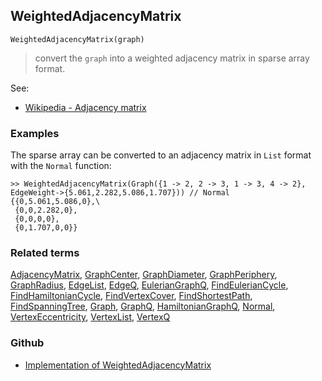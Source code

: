 ## WeightedAdjacencyMatrix

``` 
WeightedAdjacencyMatrix(graph)
```

> convert the `graph` into a weighted adjacency matrix in sparse array format.

See:
* [Wikipedia - Adjacency matrix](https://en.wikipedia.org/wiki/Adjacency_matrix)

### Examples

The sparse array can be converted to an adjacency matrix in `List` format with the `Normal` function:

```
>> WeightedAdjacencyMatrix(Graph({1 -> 2, 2 -> 3, 1 -> 3, 4 -> 2}, EdgeWeight->{5.061,2.282,5.086,1.707})) // Normal 
{{0,5.061,5.086,0},\
 {0,0,2.282,0},
 {0,0,0,0},
 {0,1.707,0,0}}
```

### Related terms 
[AdjacencyMatrix](AdjacencyMatrix.md), [GraphCenter](GraphCenter.md), [GraphDiameter](GraphDiameter.md), [GraphPeriphery](GraphPeriphery.md), [GraphRadius](GraphRadius.md), [EdgeList](EdgeList.md),
[EdgeQ](EdgeQ.md), [EulerianGraphQ](EulerianGraphQ.md), [FindEulerianCycle](FindEulerianCycle.md), [FindHamiltonianCycle](FindHamiltonianCycle.md), [FindVertexCover](FindVertexCover.md), [FindShortestPath](FindShortestPath.md), [FindSpanningTree](FindSpanningTree.md), [Graph](Graph.md), [GraphQ](GraphQ.md), [HamiltonianGraphQ](HamiltonianGraphQ.md), [Normal](Normal.md), [VertexEccentricity](VertexEccentricity.md), [VertexList](VertexList.md), [VertexQ](VertexQ.md) 

### Github

* [Implementation of WeightedAdjacencyMatrix](https://github.com/axkr/symja_android_library/blob/master/symja_android_library/matheclipse-core/src/main/java/org/matheclipse/core/builtin/GraphFunctions.java#L1703) 
